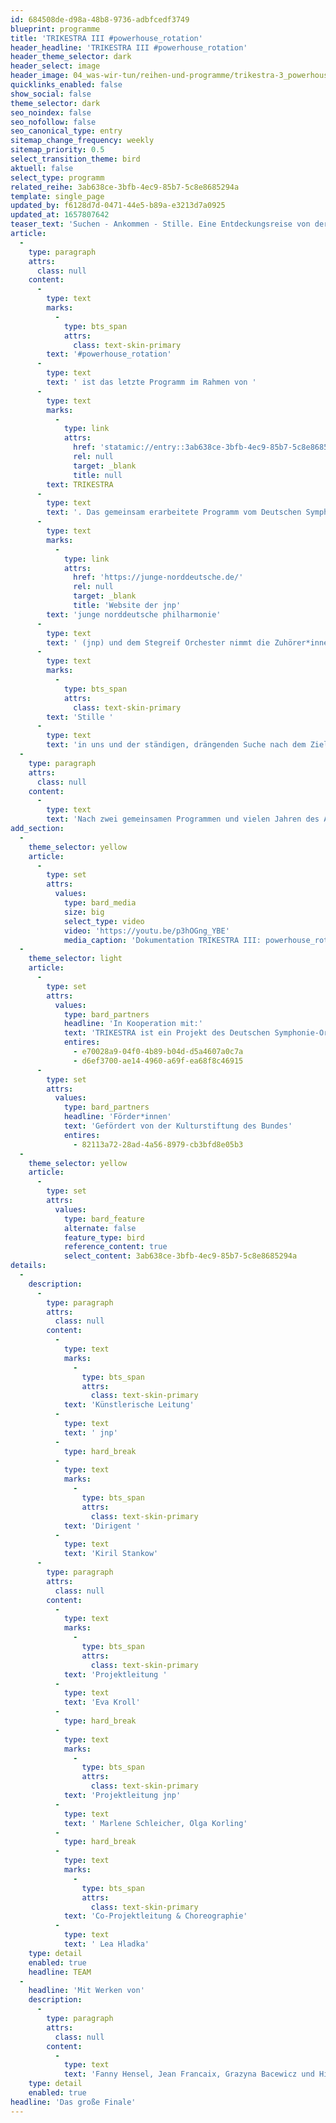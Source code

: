 ```yaml
---
id: 684508de-d98a-48b8-9736-adbfcedf3749
blueprint: programme
title: 'TRIKESTRA III #powerhouse_rotation'
header_headline: 'TRIKESTRA III #powerhouse_rotation'
header_theme_selector: dark
header_select: image
header_image: 04_was-wir-tun/reihen-und-programme/trikestra-3_powerhouse-rotation/header_trikestra-iii-(c)-marcel-alber.png
quicklinks_enabled: false
show_social: false
theme_selector: dark
seo_noindex: false
seo_nofollow: false
seo_canonical_type: entry
sitemap_change_frequency: weekly
sitemap_priority: 0.5
select_transition_theme: bird
aktuell: false
select_type: programm
related_reihe: 3ab638ce-3bfb-4ec9-85b7-5c8e8685294a
template: single_page
updated_by: f6128d7d-0471-44e5-b89a-e3213d7a0925
updated_at: 1657807642
teaser_text: 'Suchen - Ankommen - Stille. Eine Entdeckungsreise von der Großstadt in die Natur bildet den Abschluss des Projekts TRIKESTRA, in dem sich Musiker*innen der jungen deutschen philharmonie, des DSO und von Stegreif gegenseitig befragt und beflügelt haben.'
article:
  -
    type: paragraph
    attrs:
      class: null
    content:
      -
        type: text
        marks:
          -
            type: bts_span
            attrs:
              class: text-skin-primary
        text: '#powerhouse_rotation'
      -
        type: text
        text: ' ist das letzte Programm im Rahmen von '
      -
        type: text
        marks:
          -
            type: link
            attrs:
              href: 'statamic://entry::3ab638ce-3bfb-4ec9-85b7-5c8e8685294a'
              rel: null
              target: _blank
              title: null
        text: TRIKESTRA
      -
        type: text
        text: '. Das gemeinsam erarbeitete Programm vom Deutschen Symphonie-Orchester Berlin (DSO), der '
      -
        type: text
        marks:
          -
            type: link
            attrs:
              href: 'https://junge-norddeutsche.de/'
              rel: null
              target: _blank
              title: 'Website der jnp'
        text: 'junge norddeutsche philharmonie'
      -
        type: text
        text: ' (jnp) und dem Stegreif Orchester nimmt die Zuhörer*innen und Musiker*innen mit auf eine Entdeckungsreise, aus der Großstadt hinaus und mitten in die Ruhe der natürlichen Umgebung. #powerhouse_rotation fragt auch nach der '
      -
        type: text
        marks:
          -
            type: bts_span
            attrs:
              class: text-skin-primary
        text: 'Stille '
      -
        type: text
        text: 'in uns und der ständigen, drängenden Suche nach dem Ziel, anzukommen. '
  -
    type: paragraph
    attrs:
      class: null
    content:
      -
        type: text
        text: 'Nach zwei gemeinsamen Programmen und vielen Jahren des Arbeitens und Musizierens suchen wir nach nach dem Ort, ob im Innen oder im Außen, in dem die gemeinsame Reise hin zu einem kollektiven Klangkörper einen Abschluss finden kann.'
add_section:
  -
    theme_selector: yellow
    article:
      -
        type: set
        attrs:
          values:
            type: bard_media
            size: big
            select_type: video
            video: 'https://youtu.be/p3hOGng_YBE'
            media_caption: 'Dokumentation TRIKESTRA III: powerhouse_rotation - Youtube der DSO'
  -
    theme_selector: light
    article:
      -
        type: set
        attrs:
          values:
            type: bard_partners
            headline: 'In Kooperation mit:'
            text: 'TRIKESTRA ist ein Projekt des Deutschen Symphonie-Orchesters Berlin, der jungen norddeutschen philharmonie und des Stegreif Orchesters '
            entires:
              - e70028a9-04f0-4b89-b04d-d5a4607a0c7a
              - d6ef3700-ae14-4960-a69f-ea68f8c46915
      -
        type: set
        attrs:
          values:
            type: bard_partners
            headline: 'Förder*innen'
            text: 'Gefördert von der Kulturstiftung des Bundes'
            entires:
              - 82113a72-28ad-4a56-8979-cb3bfd8e05b3
  -
    theme_selector: yellow
    article:
      -
        type: set
        attrs:
          values:
            type: bard_feature
            alternate: false
            feature_type: bird
            reference_content: true
            select_content: 3ab638ce-3bfb-4ec9-85b7-5c8e8685294a
details:
  -
    description:
      -
        type: paragraph
        attrs:
          class: null
        content:
          -
            type: text
            marks:
              -
                type: bts_span
                attrs:
                  class: text-skin-primary
            text: 'Künstlerische Leitung'
          -
            type: text
            text: ' jnp'
          -
            type: hard_break
          -
            type: text
            marks:
              -
                type: bts_span
                attrs:
                  class: text-skin-primary
            text: 'Dirigent '
          -
            type: text
            text: 'Kiril Stankow'
      -
        type: paragraph
        attrs:
          class: null
        content:
          -
            type: text
            marks:
              -
                type: bts_span
                attrs:
                  class: text-skin-primary
            text: 'Projektleitung '
          -
            type: text
            text: 'Eva Kroll'
          -
            type: hard_break
          -
            type: text
            marks:
              -
                type: bts_span
                attrs:
                  class: text-skin-primary
            text: 'Projektleitung jnp'
          -
            type: text
            text: ' Marlene Schleicher, Olga Korling'
          -
            type: hard_break
          -
            type: text
            marks:
              -
                type: bts_span
                attrs:
                  class: text-skin-primary
            text: 'Co-Projektleitung & Choreographie'
          -
            type: text
            text: ' Lea Hladka'
    type: detail
    enabled: true
    headline: TEAM
  -
    headline: 'Mit Werken von'
    description:
      -
        type: paragraph
        attrs:
          class: null
        content:
          -
            type: text
            text: 'Fanny Hensel, Jean Francaix, Grazyna Bacewicz und Hiromu Seifert '
    type: detail
    enabled: true
headline: 'Das große Finale'
---
```

